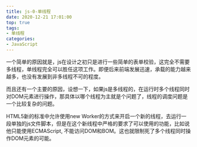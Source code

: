 ```yaml
---
title: js-0-单线程
date: 2020-12-21 17:01:00
top: true
tags:
- 单线程
categories:
- JavaScript
---
```

一个简单的原因就是，js在设计之初只是进行一些简单的表单校验，这完全不需要多线程，单线程完全可以胜任这项工作。即便后来前端发展迅速，承载的能力越来越多，也没有发展到非多线程不可的程度。

而且还有一个主要的原因，设想一下，如果js是多线程的，在运行时多个线程同时对DOM元素进行操作，那具体以哪个线程为主就是个问题了，线程的调度问题是一个比较复杂的问题。

HTML5新的标准中允许使用new Worker的方式来开启一个新的线程，去运行一段单独的js文件脚本，但是在这个新线程中严格的要求了可以使用的功能，比如说他只能使用ECMAScript, 不能访问DOM和BOM。这也就限制死了多个线程同时操作DOM元素的可能。